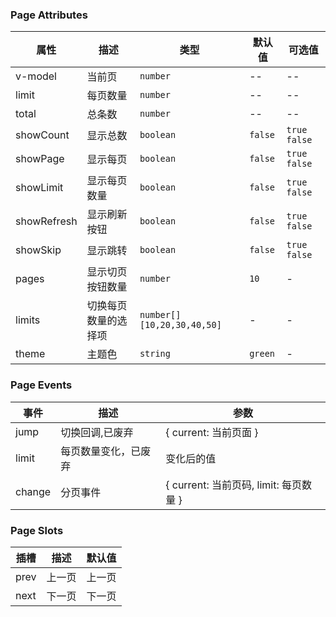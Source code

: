 ### Page Attributes

| 属性        | 描述                 | 类型                           | 默认值  | 可选值         |
| ----------- | -------------------- | ------------------------------ | ------- | -------------- |
| v-model     | 当前页               | `number`                       | --      | --             |
| limit       | 每页数量             | `number`                       | --      | --             |
| total       | 总条数               | `number`                       | --      | --             |
| showCount   | 显示总数             | `boolean`                      | `false` | `true` `false` |
| showPage    | 显示每页             | `boolean`                      | `false` | `true` `false` |
| showLimit   | 显示每页数量         | `boolean`                      | `false` | `true` `false` |
| showRefresh | 显示刷新按钮         | `boolean`                      | `false` | `true` `false` |
| showSkip    | 显示跳转             | `boolean`                      | `false` | `true` `false` |
| pages       | 显示切页按钮数量     | `number`                       | `10`    | -              |
| limits      | 切换每页数量的选择项 | `number[]` `[10,20,30,40,50] ` | -       | -              |
| theme       | 主题色               | `string`                       | `green` | -              |

### Page Events

| 事件   | 描述                 | 参数                                   |
| ------ | -------------------- | -------------------------------------- |
| jump   | 切换回调,已废弃      | { current: 当前页面 }                  |
| limit  | 每页数量变化，已废弃 | 变化后的值                             |
| change | 分页事件             | { current: 当前页码, limit: 每页数量 } |

### Page Slots

| 插槽 | 描述   | 默认值 |
| ---- | ------ | ------ |
| prev | 上一页 | 上一页 |
| next | 下一页 | 下一页 |
